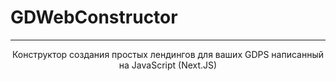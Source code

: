 # GDWebConstructor<br/>
<hr/>
<center> Конструктор создания простых лендингов для ваших GDPS написанный на JavaScript (Next.JS) </center>
